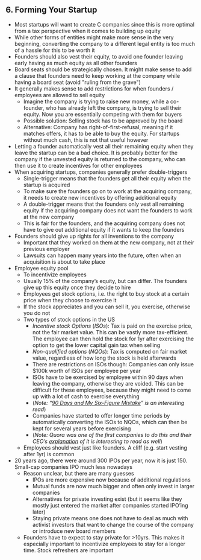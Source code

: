 ## 6. Forming Your Startup

* Most startups will want to create C companies since this is more optimal from a tax perspective when it comes to building up equity
* While other forms of entities might make more sense in the very beginning, converting the company to a different legal entity is too much of a hassle for this to be worth it
* Founders should also vest their equity, to avoid one founder leaving early having as much equity as all other founders
* Board seats should be strategically chosen. It might make sense to add a clause that founders need to keep working at the company while having a board seat (avoid "ruling from the grave")
* It generally makes sense to add restrictions for when founders / employees are allowed to sell equity
    * Imagine the company is trying to raise new money, while a co-founder, who has already left the company, is trying to sell their equity. Now you are essentially competing with them for buyers
    * Possible solution: Selling stock has to be approved by the board
    * Alternative: Company has right-of-first-refusal, meaning if it matches offers, it has to be able to buy the equity. For startups without much cash, this is not that useful however
* Letting a founder automatically vest all their remaining equity when they leave the startup can be a bad choice. It is probably better for the company if the unvested equity is returned to the company, who can then use it to create incentives for other employees
* When acquiring startups, companies generally prefer double-triggers
    * Single-trigger means that the founders get all their equity when the startup is acquired
    * To make sure the founders go on to work at the acquiring company, it needs to create new incentives by offering additional equity
    * A double-trigger means that the founders only vest all remaining equity if the acquiring company does not want the founders to work at the new company
    * This is fair for the founders, and the acquiring company does not have to give out additional equity if it wants to keep the founders
* Founders should give up rights for all inventions to the company
    * Important that they worked on them at the new company, not at their previous employer
    * Lawsuits can happen many years into the future, often when an acquisition is about to take place
* Employee equity pool
    * To incentivize employees
    * Usually 15% of the company’s equity, but can differ. The founders give up this equity once they decide to hire
    * Employees get stock options, i.e. the right to buy stock at a certain price when they choose to exercise it
    * If the stock appreciates and you can sell it, you exercise, otherwise you do not
    * Two types of stock options in the US
        * *Incentive stock Options* (*ISOs*): Tax is paid on the exercise price, not the fair market value. This can be vastly more tax-efficient. The employee can then hold the stock for 1yr after exercising the option to get the lower capital gain tax when selling
        * *Non-qualified options* (*NQOs*): Tax is computed on fair market value, regardless of how long the stock is held afterwards
        * There are restrictions on ISOs though: Companies can only issue $100k worth of ISOs per employee per year
        * ISOs have to be exercised by employee within 90 days when leaving the company, otherwise they are voided. This can be difficult for these employees, because they might need to come up with a lot of cash to exercise everything
        * (*Note: “[90 Days and My Six-Figure Mistake](https://medium.com/@ben_mathes/90-days-and-my-six-figure-mistake-a495f4a188e2)” is an interesting read*)
        * Companies have started to offer longer time periods by automatically converting the ISOs to NQOs, which can then be kept for several years before exercising
        * (*Note: Quora was one of the first companies to do this and their CEO’s [explanation](https://www.quora.com/Why-do-most-startups-force-employees-to-exercise-their-vested-ISO-options-within-90-days-if-they-leave-rather-than-the-option-to-convert-to-NSOs) of it is interesting to read as well*)
    * Employees should vest just like founders. A cliff (e.g. start vesting after 1yr) is common
* 20 years ago, there were around 300 IPOs per year, now it is just 150. Small-cap companies IPO much less nowadays
    * Reason unclear, but there are many guesses
      * IPOs are more expensive now because of additional regulations
      * Mutual funds are now much bigger and often only invest in larger companies
      * Alternatives for private investing exist (but it seems like they mostly just entered the market after companies started IPO’ing later)
      * Staying private means one does not have to deal as much with activist investors that want to change the course of the company or introduce new board members
    * Founders have to expect to stay private for >10yrs. This makes it especially important to incentivize employees to stay for a longer time. Stock refreshers are important
